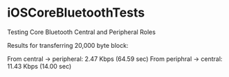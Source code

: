 iOSCoreBluetoothTests
=====================

Testing Core Bluetooth Central and Peripheral Roles

Results for transferring 20,000 byte block:

From central -> peripheral: 2.47 Kbps (64.59 sec)
From periphral -> central: 11.43 Kbps (14.00 sec)
